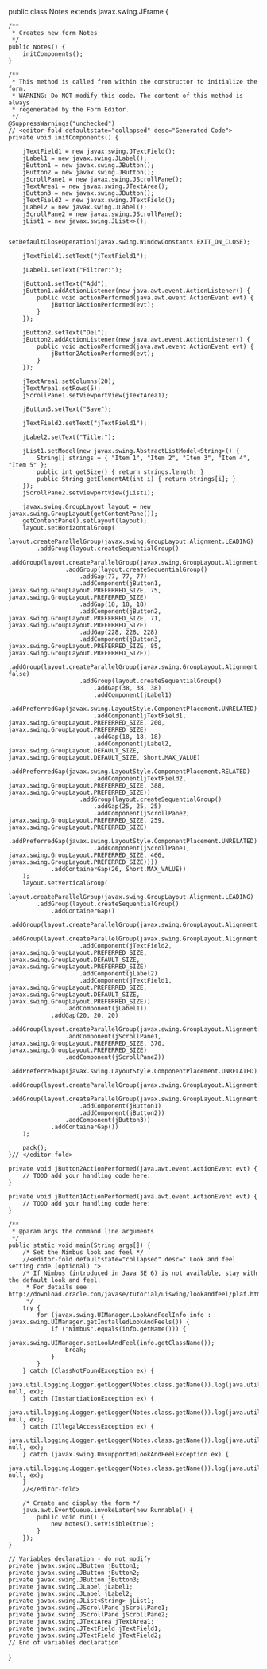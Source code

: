 public class Notes extends javax.swing.JFrame {

    /**
     * Creates new form Notes
     */
    public Notes() {
        initComponents();
    }

    /**
     * This method is called from within the constructor to initialize the form.
     * WARNING: Do NOT modify this code. The content of this method is always
     * regenerated by the Form Editor.
     */
    @SuppressWarnings("unchecked")
    // <editor-fold defaultstate="collapsed" desc="Generated Code">                          
    private void initComponents() {

        jTextField1 = new javax.swing.JTextField();
        jLabel1 = new javax.swing.JLabel();
        jButton1 = new javax.swing.JButton();
        jButton2 = new javax.swing.JButton();
        jScrollPane1 = new javax.swing.JScrollPane();
        jTextArea1 = new javax.swing.JTextArea();
        jButton3 = new javax.swing.JButton();
        jTextField2 = new javax.swing.JTextField();
        jLabel2 = new javax.swing.JLabel();
        jScrollPane2 = new javax.swing.JScrollPane();
        jList1 = new javax.swing.JList<>();

        setDefaultCloseOperation(javax.swing.WindowConstants.EXIT_ON_CLOSE);

        jTextField1.setText("jTextField1");

        jLabel1.setText("Filtrer:");

        jButton1.setText("Add");
        jButton1.addActionListener(new java.awt.event.ActionListener() {
            public void actionPerformed(java.awt.event.ActionEvent evt) {
                jButton1ActionPerformed(evt);
            }
        });

        jButton2.setText("Del");
        jButton2.addActionListener(new java.awt.event.ActionListener() {
            public void actionPerformed(java.awt.event.ActionEvent evt) {
                jButton2ActionPerformed(evt);
            }
        });

        jTextArea1.setColumns(20);
        jTextArea1.setRows(5);
        jScrollPane1.setViewportView(jTextArea1);

        jButton3.setText("Save");

        jTextField2.setText("jTextField1");

        jLabel2.setText("Title:");

        jList1.setModel(new javax.swing.AbstractListModel<String>() {
            String[] strings = { "Item 1", "Item 2", "Item 3", "Item 4", "Item 5" };
            public int getSize() { return strings.length; }
            public String getElementAt(int i) { return strings[i]; }
        });
        jScrollPane2.setViewportView(jList1);

        javax.swing.GroupLayout layout = new javax.swing.GroupLayout(getContentPane());
        getContentPane().setLayout(layout);
        layout.setHorizontalGroup(
            layout.createParallelGroup(javax.swing.GroupLayout.Alignment.LEADING)
            .addGroup(layout.createSequentialGroup()
                .addGroup(layout.createParallelGroup(javax.swing.GroupLayout.Alignment.LEADING)
                    .addGroup(layout.createSequentialGroup()
                        .addGap(77, 77, 77)
                        .addComponent(jButton1, javax.swing.GroupLayout.PREFERRED_SIZE, 75, javax.swing.GroupLayout.PREFERRED_SIZE)
                        .addGap(18, 18, 18)
                        .addComponent(jButton2, javax.swing.GroupLayout.PREFERRED_SIZE, 71, javax.swing.GroupLayout.PREFERRED_SIZE)
                        .addGap(228, 228, 228)
                        .addComponent(jButton3, javax.swing.GroupLayout.PREFERRED_SIZE, 85, javax.swing.GroupLayout.PREFERRED_SIZE))
                    .addGroup(layout.createParallelGroup(javax.swing.GroupLayout.Alignment.TRAILING, false)
                        .addGroup(layout.createSequentialGroup()
                            .addGap(38, 38, 38)
                            .addComponent(jLabel1)
                            .addPreferredGap(javax.swing.LayoutStyle.ComponentPlacement.UNRELATED)
                            .addComponent(jTextField1, javax.swing.GroupLayout.PREFERRED_SIZE, 200, javax.swing.GroupLayout.PREFERRED_SIZE)
                            .addGap(18, 18, 18)
                            .addComponent(jLabel2, javax.swing.GroupLayout.DEFAULT_SIZE, javax.swing.GroupLayout.DEFAULT_SIZE, Short.MAX_VALUE)
                            .addPreferredGap(javax.swing.LayoutStyle.ComponentPlacement.RELATED)
                            .addComponent(jTextField2, javax.swing.GroupLayout.PREFERRED_SIZE, 388, javax.swing.GroupLayout.PREFERRED_SIZE))
                        .addGroup(layout.createSequentialGroup()
                            .addGap(25, 25, 25)
                            .addComponent(jScrollPane2, javax.swing.GroupLayout.PREFERRED_SIZE, 259, javax.swing.GroupLayout.PREFERRED_SIZE)
                            .addPreferredGap(javax.swing.LayoutStyle.ComponentPlacement.UNRELATED)
                            .addComponent(jScrollPane1, javax.swing.GroupLayout.PREFERRED_SIZE, 466, javax.swing.GroupLayout.PREFERRED_SIZE))))
                .addContainerGap(26, Short.MAX_VALUE))
        );
        layout.setVerticalGroup(
            layout.createParallelGroup(javax.swing.GroupLayout.Alignment.LEADING)
            .addGroup(layout.createSequentialGroup()
                .addContainerGap()
                .addGroup(layout.createParallelGroup(javax.swing.GroupLayout.Alignment.LEADING)
                    .addGroup(layout.createParallelGroup(javax.swing.GroupLayout.Alignment.BASELINE)
                        .addComponent(jTextField2, javax.swing.GroupLayout.PREFERRED_SIZE, javax.swing.GroupLayout.DEFAULT_SIZE, javax.swing.GroupLayout.PREFERRED_SIZE)
                        .addComponent(jLabel2)
                        .addComponent(jTextField1, javax.swing.GroupLayout.PREFERRED_SIZE, javax.swing.GroupLayout.DEFAULT_SIZE, javax.swing.GroupLayout.PREFERRED_SIZE))
                    .addComponent(jLabel1))
                .addGap(20, 20, 20)
                .addGroup(layout.createParallelGroup(javax.swing.GroupLayout.Alignment.LEADING)
                    .addComponent(jScrollPane1, javax.swing.GroupLayout.PREFERRED_SIZE, 370, javax.swing.GroupLayout.PREFERRED_SIZE)
                    .addComponent(jScrollPane2))
                .addPreferredGap(javax.swing.LayoutStyle.ComponentPlacement.UNRELATED)
                .addGroup(layout.createParallelGroup(javax.swing.GroupLayout.Alignment.LEADING)
                    .addGroup(layout.createParallelGroup(javax.swing.GroupLayout.Alignment.BASELINE)
                        .addComponent(jButton1)
                        .addComponent(jButton2))
                    .addComponent(jButton3))
                .addContainerGap())
        );

        pack();
    }// </editor-fold>                        

    private void jButton2ActionPerformed(java.awt.event.ActionEvent evt) {                                         
        // TODO add your handling code here:
    }                                        

    private void jButton1ActionPerformed(java.awt.event.ActionEvent evt) {                                         
        // TODO add your handling code here:
    }                                        

    /**
     * @param args the command line arguments
     */
    public static void main(String args[]) {
        /* Set the Nimbus look and feel */
        //<editor-fold defaultstate="collapsed" desc=" Look and feel setting code (optional) ">
        /* If Nimbus (introduced in Java SE 6) is not available, stay with the default look and feel.
         * For details see http://download.oracle.com/javase/tutorial/uiswing/lookandfeel/plaf.html 
         */
        try {
            for (javax.swing.UIManager.LookAndFeelInfo info : javax.swing.UIManager.getInstalledLookAndFeels()) {
                if ("Nimbus".equals(info.getName())) {
                    javax.swing.UIManager.setLookAndFeel(info.getClassName());
                    break;
                }
            }
        } catch (ClassNotFoundException ex) {
            java.util.logging.Logger.getLogger(Notes.class.getName()).log(java.util.logging.Level.SEVERE, null, ex);
        } catch (InstantiationException ex) {
            java.util.logging.Logger.getLogger(Notes.class.getName()).log(java.util.logging.Level.SEVERE, null, ex);
        } catch (IllegalAccessException ex) {
            java.util.logging.Logger.getLogger(Notes.class.getName()).log(java.util.logging.Level.SEVERE, null, ex);
        } catch (javax.swing.UnsupportedLookAndFeelException ex) {
            java.util.logging.Logger.getLogger(Notes.class.getName()).log(java.util.logging.Level.SEVERE, null, ex);
        }
        //</editor-fold>

        /* Create and display the form */
        java.awt.EventQueue.invokeLater(new Runnable() {
            public void run() {
                new Notes().setVisible(true);
            }
        });
    }

    // Variables declaration - do not modify                     
    private javax.swing.JButton jButton1;
    private javax.swing.JButton jButton2;
    private javax.swing.JButton jButton3;
    private javax.swing.JLabel jLabel1;
    private javax.swing.JLabel jLabel2;
    private javax.swing.JList<String> jList1;
    private javax.swing.JScrollPane jScrollPane1;
    private javax.swing.JScrollPane jScrollPane2;
    private javax.swing.JTextArea jTextArea1;
    private javax.swing.JTextField jTextField1;
    private javax.swing.JTextField jTextField2;
    // End of variables declaration                   
}
